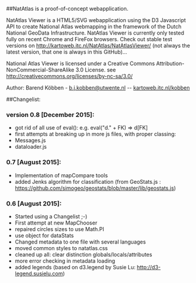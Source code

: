 ##NatAtlas is a proof-of-concept webapplication.

NatAtlas Viewer is a HTML5/SVG webapplication using the D3 Javascript API
to create  National Atlas webmapping in the framework of the Dutch National GeoData Infrastructure.
NatAtlas Viewer is currently only tested fully on recent Chrome and FireFox browsers.
Check out stable test versions on <http://kartoweb.itc.nl/NatAtlas/NatAtlasViewer/>
(not always the latest version, that one is always in this GitHub)...

National Atlas Viewer is licensed under a Creative Commons Attribution-NonCommercial-ShareAlike 3.0 License.
see http://creativecommons.org/licenses/by-nc-sa/3.0/

Author: Barend Köbben - <a href="mailto:b.j.kobben@utwente.nl">b.j.kobben@utwente.nl</a> --
<a href="kartoweb.itc.nl/kobben">kartoweb.itc.nl/kobben</a>

##Changelist:

### version 0.8 [December 2015]:
*   got rid of all use of eval(): e.g. eval("d." + FK) => d[FK]
*   first attempts at breaking up in more js files, with proper classing:
*   Messages.js
*   dataloader.js

### 0.7 [August 2015]:
*   Implementation of mapCompare tools
*   added Jenks algorithm for classification (from GeoStats.js :
   https://github.com/simogeo/geostats/blob/master/lib/geostats.js)
   
### 0.6 [August 2015]:
*   Started using a Changelist ;-)
*   First attempt at new MapChooser
*   repaired circles sizes to use Math.PI
*   use object for dataStats
*   Changed metadata to one file with several languages
*   moved common styles to natatlas.css
*   cleaned up all: clear distinction globals/locals/attributes
*   more error checking in metadata loading
*   added legends (based on d3.legend by Susie Lu: http://d3-legend.susielu.com)
